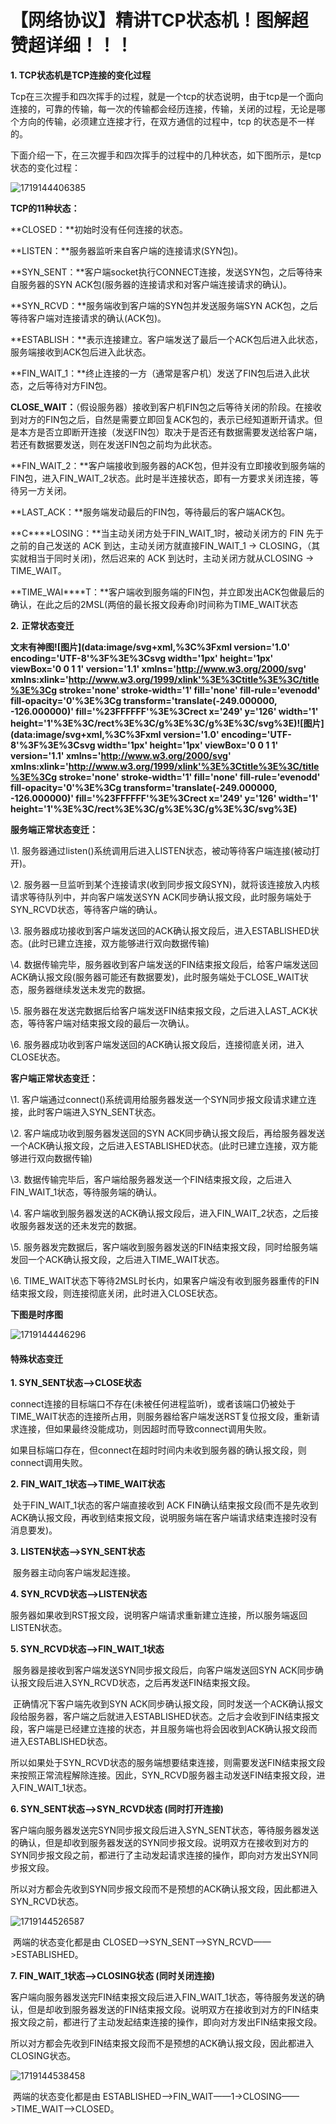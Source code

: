 # 【网络协议】精讲TCP状态机！图解超赞超详细！！！

**1. TCP状态机是TCP连接的变化过程** 

​     Tcp在三次握手和四次挥手的过程，就是一个tcp的状态说明，由于tcp是一个面向连接的，可靠的传输，每一次的传输都会经历连接，传输，关闭的过程，无论是哪个方向的传输，必须建立连接才行，在双方通信的过程中，tcp 的状态是不一样的。

​       下面介绍一下，在三次握手和四次挥手的过程中的几种状态，如下图所示，是tcp状态的变化过程：

![1719144406385](C:\Users\Administrator\AppData\Roaming\Typora\typora-user-images\1719144406385.png)

**TCP的11种状态：**

**CLOSED：**初始时没有任何连接的状态。

**LISTEN：**服务器监听来自客户端的连接请求(SYN包)。

**SYN_SENT：**客户端socket执行CONNECT连接，发送SYN包，之后等待来自服务器的SYN ACK包(服务器的连接请求和对客户端连接请求的确认)。

**SYN_RCVD：**服务端收到客户端的SYN包并发送服务端SYN ACK包，之后等待客户端对连接请求的确认(ACK包)。

**ESTABLISH：**表示连接建立。客户端发送了最后一个ACK包后进入此状态，服务端接收到ACK包后进入此状态。

**FIN_WAIT_1：**终止连接的一方（通常是客户机）发送了FIN包后进入此状态，之后等待对方FIN包。

**CLOSE_WAIT：**（假设服务器）接收到客户机FIN包之后等待关闭的阶段。在接收到对方的FIN包之后，自然是需要立即回复ACK包的，表示已经知道断开请求。但是本方是否立即断开连接（发送FIN包）取决于是否还有数据需要发送给客户端，若还有数据要发送，则在发送FIN包之前均为此状态。

**FIN_WAIT_2：**客户端接收到服务器的ACK包，但并没有立即接收到服务端的FIN包，进入FIN_WAIT_2状态。此时是半连接状态，即有一方要求关闭连接，等待另一方关闭。

**LAST_ACK：**服务端发动最后的FIN包，等待最后的客户端ACK包。

**C****LOSING：**当主动关闭方处于FIN_WAIT_1时，被动关闭方的 FIN 先于之前的自己发送的 ACK 到达，主动关闭方就直接FIN_WAIT_1 -> CLOSING，（其实就相当于同时关闭)，然后迟来的 ACK 到达时，主动关闭方就从CLOSING -> TIME_WAIT。

**TIME_WAI****T：**客户端收到服务端的FIN包，并立即发出ACK包做最后的确认，在此之后的2MSL(两倍的最长报文段寿命)时间称为TIME_WAIT状态



**2.** **正常状态变迁**

**文末有神图![图片](data:image/svg+xml,%3C%3Fxml version='1.0' encoding='UTF-8'%3F%3E%3Csvg width='1px' height='1px' viewBox='0 0 1 1' version='1.1' xmlns='http://www.w3.org/2000/svg' xmlns:xlink='http://www.w3.org/1999/xlink'%3E%3Ctitle%3E%3C/title%3E%3Cg stroke='none' stroke-width='1' fill='none' fill-rule='evenodd' fill-opacity='0'%3E%3Cg transform='translate(-249.000000, -126.000000)' fill='%23FFFFFF'%3E%3Crect x='249' y='126' width='1' height='1'%3E%3C/rect%3E%3C/g%3E%3C/g%3E%3C/svg%3E)![图片](data:image/svg+xml,%3C%3Fxml version='1.0' encoding='UTF-8'%3F%3E%3Csvg width='1px' height='1px' viewBox='0 0 1 1' version='1.1' xmlns='http://www.w3.org/2000/svg' xmlns:xlink='http://www.w3.org/1999/xlink'%3E%3Ctitle%3E%3C/title%3E%3Cg stroke='none' stroke-width='1' fill='none' fill-rule='evenodd' fill-opacity='0'%3E%3Cg transform='translate(-249.000000, -126.000000)' fill='%23FFFFFF'%3E%3Crect x='249' y='126' width='1' height='1'%3E%3C/rect%3E%3C/g%3E%3C/g%3E%3C/svg%3E)**

**服务端正常状态变迁：**

\1. 服务器通过listen()系统调用后进入LISTEN状态，被动等待客户端连接(被动打开)。

\2. 服务器一旦监听到某个连接请求(收到同步报文段SYN)，就将该连接放入内核请求等待队列中，并向客户端发送SYN ACK同步确认报文段，此时服务端处于SYN_RCVD状态，等待客户端的确认。

\3. 服务器成功接收到客户端发送回的ACK确认报文段后，进入ESTABLISHED状态。(此时已建立连接，双方能够进行双向数据传输)

\4. 数据传输完毕，服务器收到客户端发送的FIN结束报文段后，给客户端发送回ACK确认报文段(服务器可能还有数据要发)，此时服务端处于CLOSE_WAIT状态，服务器继续发送未发完的数据。

\5. 服务器在发送完数据后给客户端发送FIN结束报文段，之后进入LAST_ACK状态，等待客户端对结束报文段的最后一次确认。

\6. 服务器成功收到客户端发送回的ACK确认报文段后，连接彻底关闭，进入CLOSE状态。

**客户端正常状态变迁：**

\1. 客户端通过connect()系统调用给服务器发送一个SYN同步报文段请求建立连接，此时客户端进入SYN_SENT状态。

\2. 客户端成功收到服务器发送回的SYN ACK同步确认报文段后，再给服务器发送一个ACK确认报文段，之后进入ESTABLISHED状态。(此时已建立连接，双方能够进行双向数据传输)

\3. 数据传输完毕后，客户端给服务器发送一个FIN结束报文段，之后进入FIN_WAIT_1状态，等待服务端的确认。

\4. 客户端收到服务器发送的ACK确认报文段后，进入FIN_WAIT_2状态，之后接收服务器发送的还未发完的数据。

\5. 服务器发完数据后，客户端收到服务器发送的FIN结束报文段，同时给服务端发回一个ACK确认报文段，之后进入TIME_WAIT状态。

\6. TIME_WAIT状态下等待2MSL时长内，如果客户端没有收到服务器重传的FIN结束报文段，则连接彻底关闭，此时进入CLOSE状态。

**下图是时序图**

![1719144446296](C:\Users\Administrator\AppData\Roaming\Typora\typora-user-images\1719144446296.png)

#### 特殊状态变迁

**1. SYN_SENT状态——>CLOSE状态**

​     connect连接的目标端口不存在(未被任何进程监听)，或者该端口仍被处于TIME_WAIT状态的连接所占用，则服务器给客户端发送RST复位报文段，重新请求连接，但如果最终没能成功，则因超时而导致connect调用失败。

​     如果目标端口存在，但connect在超时时间内未收到服务器的确认报文段，则connect调用失败。

**2. FIN_WAIT_1状态——>TIME_WAIT状态**

​     处于FIN_WAIT_1状态的客户端直接收到 ACK FIN确认结束报文段(而不是先收到ACK确认报文段，再收到结束报文段，说明服务端在客户端请求结束连接时没有消息要发)。

**3. LISTEN状态——>SYN_SENT状态**

​     服务器主动向客户端发起连接。

**4. SYN_RCVD状态——>LISTEN状态**

​     服务器如果收到RST报文段，说明客户端请求重新建立连接，所以服务端返回LISTEN状态。

**5. SYN_RCVD状态——>FIN_WAIT_1状态**

​     服务器是接收到客户端发送SYN同步报文段后，向客户端发送回SYN ACK同步确认报文段后进入SYN_RCVD状态，之后再发送FIN结束报文段。

​     正确情况下客户端先收到SYN ACK同步确认报文段，同时发送一个ACK确认报文段给服务器，客户端之后就进入ESTABLISHED状态。之后才会收到FIN结束报文段，客户端是已经建立连接的状态，并且服务端也将会因收到ACK确认报文段而进入ESTABLISHED状态。

​     所以如果处于SYN_RCVD状态的服务端想要结束连接，则需要发送FIN结束报文段来按照正常流程解除连接。因此，SYN_RCVD服务器主动发送FIN结束报文段，进入FIN_WAIT_1状态。

**6. SYN_SENT状态——>SYN_RCVD状态 (同时打开连接)**

​     客户端向服务器发送完SYN同步报文段后进入SYN_SENT状态，等待服务器发送的确认，但是却收到服务器发送的SYN同步报文段。说明双方在接收到对方的SYN同步报文段之前，都进行了主动发起请求连接的操作，即向对方发出SYN同步报文段。

​     所以对方都会先收到SYN同步报文段而不是预想的ACK确认报文段，因此都进入SYN_RCVD状态。

![1719144526587](C:\Users\Administrator\AppData\Roaming\Typora\typora-user-images\1719144526587.png)

​     两端的状态变化都是由 CLOSED——>SYN_SENT——>SYN_RCVD——>ESTABLISHED。

**7. FIN_WAIT_1状态——>CLOSING状态 (同时关闭连接)**

​     客户端向服务器发送完FIN结束报文段后进入FIN_WAIT_1状态，等待服务发送的确认，但是却收到服务器发送的FIN结束报文段。说明双方在接收到对方的FIN结束报文段之前，都进行了主动发起结束连接的操作，即向对方发出FIN结束报文段。

​     所以对方都会先收到FIN结束报文段而不是预想的ACK确认报文段，因此都进入CLOSING状态。

![1719144538458](C:\Users\Administrator\AppData\Roaming\Typora\typora-user-images\1719144538458.png)

​     两端的状态变化都是由 ESTABLISHED——>FIN_WAIT——1->CLOSING——>TIME_WAIT——>CLOSED。